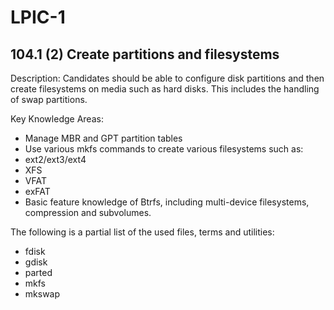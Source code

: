 # LPIC-1

## 104.1 (2) Create partitions and filesystems

Description: Candidates should be able to configure disk partitions and then create filesystems on media such as hard disks. This includes the handling of swap partitions.

Key Knowledge Areas:
 * Manage MBR and GPT partition tables
 * Use various mkfs commands to create various filesystems such as:
 * ext2/ext3/ext4
 * XFS
 * VFAT
 * exFAT
 * Basic feature knowledge of Btrfs, including multi-device filesystems, compression and subvolumes.

The following is a partial list of the used files, terms and utilities:
 * fdisk
 * gdisk
 * parted
 * mkfs
 * mkswap


